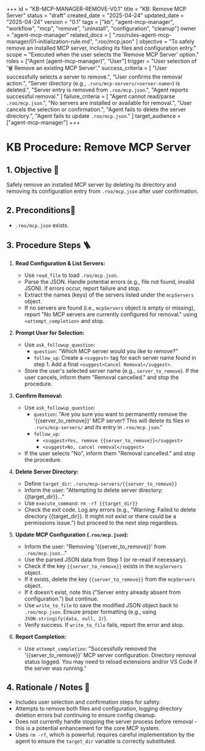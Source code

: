 +++
id = "KB-MCP-MANAGER-REMOVE-V0.1"
title = "KB: Remove MCP Server"
status = "draft"
created_date = "2025-04-24"
updated_date = "2025-04-24"
version = "0.1"
tags = ["kb", "agent-mcp-manager", "workflow", "mcp", "remove", "uninstall", "configuration", "cleanup"]
owner = "agent-mcp-manager"
related_docs = [
    ".roo/rules-agent-mcp-manager/01-initialization-rule.md",
    ".roo/mcp.json"
    ]
objective = "To safely remove an installed MCP server, including its files and configuration entry."
scope = "Executed when the user selects the 'Remove MCP Server' option."
roles = ["Agent (agent-mcp-manager)", "User"]
trigger = "User selection of '🗑️ Remove an existing MCP Server'."
success_criteria = [
    "User successfully selects a server to remove.",
    "User confirms the removal action.",
    "Server directory (e.g., `.ruru/mcp-servers/<server-name>`) is deleted.",
    "Server entry is removed from `.roo/mcp.json`.",
    "Agent reports successful removal."
    ]
failure_criteria = [
    "Agent cannot read/parse `.roo/mcp.json`.",
    "No servers are installed or available for removal.",
    "User cancels the selection or confirmation.",
    "Agent fails to delete the server directory.",
    "Agent fails to update `.roo/mcp.json`."
    ]
target_audience = ["agent-mcp-manager"]
+++

# KB Procedure: Remove MCP Server

## 1. Objective 🎯
Safely remove an installed MCP server by deleting its directory and removing its configuration entry from `.roo/mcp.json` after user confirmation.

## 2. Preconditions🚦
*   `.roo/mcp.json` exists.

## 3. Procedure Steps 🪜

1.  **Read Configuration & List Servers:**
    *   Use `read_file` to load `.roo/mcp.json`.
    *   Parse the JSON. Handle potential errors (e.g., file not found, invalid JSON). If errors occur, report failure and stop.
    *   Extract the names (keys) of the servers listed under the `mcpServers` object.
    *   If no servers are found (i.e., `mcpServers` object is empty or missing), report "No MCP servers are currently configured for removal." using `<attempt_completion>` and stop.

2.  **Prompt User for Selection:**
    *   Use `ask_followup_question`:
        *   `question`: "Which MCP server would you like to remove?"
        *   `follow_up`: Create a `<suggest>` tag for each server name found in step 1. Add a final `<suggest>Cancel Removal</suggest>`.
    *   Store the user's selected server name (e.g., `server_to_remove`). If the user cancels, inform them "Removal cancelled." and stop the procedure.

3.  **Confirm Removal:**
    *   Use `ask_followup_question`:
        *   `question`: "Are you sure you want to permanently remove the '{{server_to_remove}}' MCP server? This will delete its files in `.ruru/mcp-servers/` and its entry in `.roo/mcp.json`."
        *   `follow_up`:
            *   `<suggest>Yes, remove {{server_to_remove}}</suggest>`
            *   `<suggest>No, cancel removal</suggest>`
    *   If the user selects "No", inform them "Removal cancelled." and stop the procedure.

4.  **Delete Server Directory:**
    *   Define `target_dir`: `.ruru/mcp-servers/{{server_to_remove}}`
    *   Inform the user: "Attempting to delete server directory: {{target_dir}}..."
    *   Use `execute_command`: `rm -rf {{target_dir}}`
    *   Check the exit code. Log any errors (e.g., "Warning: Failed to delete directory {{target_dir}}. It might not exist or there could be a permissions issue.") but proceed to the next step regardless.

5.  **Update MCP Configuration (`.roo/mcp.json`):**
    *   Inform the user: "Removing '{{server_to_remove}}' from `.roo/mcp.json`..."
    *   Use the parsed JSON data from Step 1 (or re-read if necessary).
    *   Check if the key `{{server_to_remove}}` exists in the `mcpServers` object.
    *   If it exists, delete the key `{{server_to_remove}}` from the `mcpServers` object.
    *   If it doesn't exist, note this ("Server entry already absent from configuration.") but continue.
    *   Use `write_to_file` to save the modified JSON object back to `.roo/mcp.json`. Ensure proper formatting (e.g., using `JSON.stringify(data, null, 2)`).
    *   Verify success. If `write_to_file` fails, report the error and stop.

6.  **Report Completion:**
    *   Use `attempt_completion`: "Successfully removed the '{{server_to_remove}}' MCP server configuration. Directory removal status logged. You may need to reload extensions and/or VS Code if the server was running."

## 4. Rationale / Notes 🤔
*   Includes user selection and confirmation steps for safety.
*   Attempts to remove both files and configuration, logging directory deletion errors but continuing to ensure config cleanup.
*   Does not currently handle stopping the server process before removal - this is a potential enhancement for the core MCP system.
*   Uses `rm -rf`, which is powerful; requires careful implementation by the agent to ensure the `target_dir` variable is correctly substituted.
